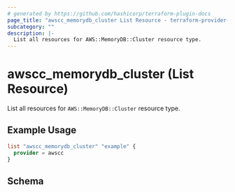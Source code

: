 ```yaml
---
# generated by https://github.com/hashicorp/terraform-plugin-docs
page_title: "awscc_memorydb_cluster List Resource - terraform-provider-awscc"
subcategory: ""
description: |-
  List all resources for AWS::MemoryDB::Cluster resource type.
---
```


# awscc_memorydb_cluster (List Resource)

List all resources for `AWS::MemoryDB::Cluster` resource type.

## Example Usage

```terraform
list "awscc_memorydb_cluster" "example" {
  provider = awscc
}
```

<!-- schema generated by tfplugindocs -->
## Schema
